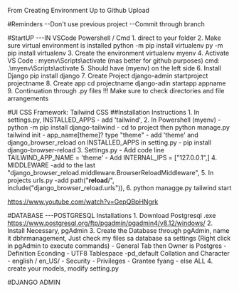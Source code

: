 From Creating Environment Up to Github Upload

#Reminders
--Don't use previous project
--Commit through branch

#StartUP
---IN VSCode Powershell / Cmd
    1. direct to your folder
    2. Make sure virtual environment is installed
            python -m pip install virtualenv
            py -m pip install virtualenv
    3. Create the environment
            virtualenv myenv
    4. Activate
            VS Code : myenv\Scripts\activate (mas better for github purposes)
            cmd: .\myenv\Scripts\activate
    5. Should have (myenv) on the left side
    6. Install Django
            pip install django
    7. Create Project
            django-admin startproject projectname
    8. Create app
            cd projectname
            django-adin startapp appname
    9. Continuation through .py files
!!! Make sure to check directories and file arrangements
            
#UI
CSS Framework: Tailwind CSS
    ##Installation Instructions
        1. In settings.py, INSTALLED_APPS
            - add 'tailwind', 
        2. In Powershell (myenv)
            - python -m pip install django-tailwind
            - cd to project then python manage.py tailwind init
            - app_name[theme]? type "theme"
            - add 'theme' and django_browser_reload on INSTALLED_APPS in setting.py
            - pip install django-browser-reload
        3. Settings.py
            - Add code line TAILWIND_APP_NAME = 'theme'
            - Add INTERNAL_IPS = ["127.0.0.1",]
        4. MIDDLEWARE
            -add to the last "django_browser_reload.middleware.BrowserReloadMiddleware",
        5. In projects urls.py
            -add path("__reload__/", include("django_browser_reload.urls")),
        6. python managge.py tailwind start

https://www.youtube.com/watch?v=GepQBpHNgrk 
            

#DATABASE
---POSTGRESQL
Installations
    1. Download Postgresql .exe https://www.postgresql.org/ftp/pgadmin/pgadmin4/v8.12/windows/ 
    2. Install Necessary, pgAdmin
    3. Create the Database through pgAdmin, name it dbhrmanagement, Just check my files sa database sa settings (Right click in pgAdmin to execute commands)
        - General Tab then Owner is Postgres
        - Definition 
            Econding - UTF8
            Tablespace -pd_default
            Collation and Character - english / en_US/
        - Security
            - Privileges
                - Grantee fyang
                - else ALL 
    4. create your models, modify setting.py

#DJANGO ADMIN
